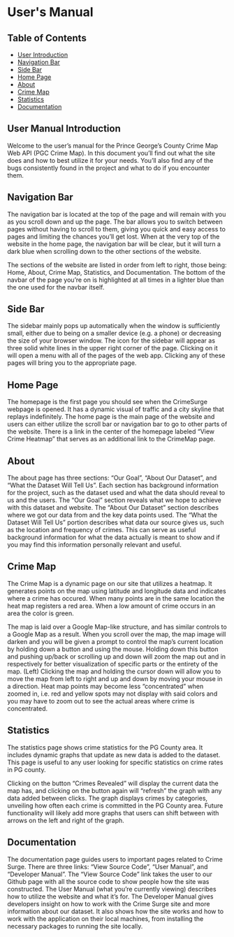 <!-- User's Manual -->

# User's Manual

<!-- User Manual TABLE OF CONTENTS -->

## Table of Contents

- [User Introduction ](#user-manual-introduction )
- [Navigation Bar](#navigation-bar)
- [Side Bar](#side-bar)
- [Home Page](#home-page)
- [About](#about)
- [Crime Map](#crime-map)
- [Statistics](#statistics)
- [Documentation](#documentation)

## User Manual Introduction 

Welcome to the user’s manual for the Prince George’s County Crime Map Web API (PGC Crime Map). In this document you’ll find out what the site does and how to best utilize it for your needs. You’ll also find any of the bugs consistently found in the project and what to do if you encounter them. 

## Navigation Bar
	
The navigation bar is located at the top of the page and will remain with you as you scroll down and up the page. The bar allows you to switch between pages without having to scroll to them, giving you quick and easy access to pages and limiting the chances you’ll get lost. When at the very top of the website in the home page, the navigation bar will be clear, but it will turn a dark blue when scrolling down to the other sections of the website. 

The sections of the website are listed in order from left to right, those being: Home, About, Crime Map, Statistics, and Documentation. The bottom of the navbar of the page you’re on is highlighted at all times in a lighter blue than the one used for the navbar itself. 



## Side Bar 

The sidebar mainly pops up automatically when the window is sufficiently small, either due to being on a smaller device (e.g. a phone) or decreasing the size of your browser window. The icon for the sidebar will appear as three solid white lines in the upper right corner of the page. Clicking on it will open a menu with all of the pages of the web app. Clicking any of these pages will bring you to the appropriate page. 

## Home Page

The homepage is the first page you should see when the CrimeSurge webpage is opened. It has a dynamic visual of traffic and a city skyline that replays indefinitely. The home page is the main page of the website and users can either utilize the scroll bar or navigation bar to go to other parts of the website. There is a link in the center of the homepage labeled “View Crime Heatmap” that serves as an additional link to the CrimeMap page. 


## About

The about page has three sections: “Our Goal”, “About Our Dataset”, and “What the Dataset Will Tell Us”. Each section has background information for the project, such as the dataset used and what the data should reveal to us and the users. The “Our Goal” section reveals what we hope to achieve with this dataset and website. The “About Our Dataset” section describes where we got our data from and the key data points used. The “What the Dataset Will Tell Us” portion describes what data our source gives us, such as the location and frequency of crimes. This can serve as useful background information for what the data actually is meant to show and if you may find this information personally relevant and useful. 


## Crime Map

The Crime Map is a dynamic page on our site that utilizes a heatmap. It generates points on the map using latitude and longitude data and indicates where a crime has occured. When many points are in the same location the heat map registers a red area. When a low amount of crime occurs in an area the color is green.

The map is laid over a Google Map-like structure, and has similar controls to a Google Map as a result. When you scroll over the map, the map image will darken and you will be given a prompt to control the map’s current location by holding down a button and using the mouse. Holding down this button and pushing up/back or scrolling up and down will zoom the map out and in respectively for better visualization of specific parts or the entirety of the map. (Left) Clicking the map and holding the cursor down will allow you to move the map from left to right and up and down by moving your mouse in a direction. Heat map points may become less “concentrated” when zoomed in, i.e. red and yellow spots may not display with said colors and you may have to zoom out to see the actual areas where crime is concentrated.



## Statistics

The statistics page shows crime statistics for the PG County area. It includes dynamic graphs that update as new data is added to the dataset. This page is useful to any user looking for specific statistics on crime rates in PG county. 

Clicking on the button “Crimes Revealed” will display the current data the map has, and clicking on the button again will “refresh” the graph with any data added between clicks. The graph displays crimes by categories, unveiling how often each crime is committed in the PG County area. Future functionality will likely add more graphs that users can shift between with arrows on the left and right of the graph. 



## Documentation

The documentation page guides users to important pages related to Crime Surge. There are three links: “View Source Code”, “User Manual”, and “Developer Manual”. The “View Source Code” link takes the user to our Github page with all the source code to show people how the site was constructed. The User Manual (what you’re currently viewing) describes how to utilize the website and what it’s for. The Developer Manual gives developers insight on how to work with the Crime Surge site and more information about our dataset. It also shows how the site works and how to work with the application on their local machines, from installing the necessary packages to running the site locally.